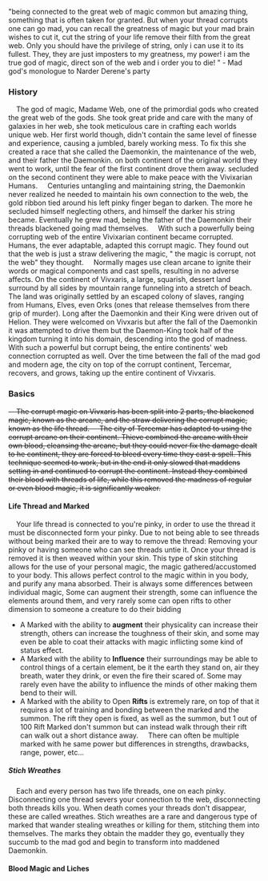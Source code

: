 "being connected to the great web of magic common but amazing thing, something that is often taken for granted. But when your thread corrupts one can go mad, you can recall the greatness of magic but your mad brain wishes to cut it, cut the string of your life remove their filth from the great web. Only you should have the privilege of string, only i can use it to its fullest. They, they are just imposters to my greatness, my power! i am the true god of magic, direct son of the web and i order you to die! " - Mad god's monologue to Narder Derene's party

### ﻿﻿History
&nbsp;&nbsp;&nbsp; The god of magic, Madame Web, one of the primordial gods who created the great web of the gods. She took great pride and care with the many of galaxies in her web, she took meticulous care in crafting each worlds unique web. Her first world though, didn't contain the same level of finesse and experience, causing a jumbled, barely working mess. To fix this she created a race that she called the Daemonkin, the maintenance of the web, and their father the Daemonkin. on both continent of the original world they went to work, until the fear of the first continent drove them away. secluded on the second continent they were able to make peace with the Vivixarian Humans.
&nbsp;&nbsp;&nbsp; Centuries untangling and maintaining string, the Daemonkin never realized he needed to maintain his own connection to the web, the gold ribbon tied around his left pinky finger began to darken. The more he secluded himself neglecting others, and himself the darker his string became. Eventually he grew mad, being the father of the Daemonkin their threads blackened going mad themselves.
&nbsp;&nbsp;&nbsp; With such a powerfully being corrupting web of the entire Vivixarian continent became corrupted. Humans, the ever adaptable, adapted this corrupt magic. They found out that the web is just a straw delivering the magic, " the magic is corrupt, not the web" they thought.
&nbsp;&nbsp;&nbsp; Normally mages use clean arcane to ignite their words or magical components and cast spells, resulting in no adverse affects. On the continent of Vivxaris, a large, squarish, dessert land surround by all sides by mountain range funneling into a stretch of beach. The land was originally settled by an escaped colony of slaves, ranging from Humans, Elves, even Orks (ones that release themselves from there grip of murder). Long after the Daemonkin and their King were driven out of Helion. They were welcomed on Vivxaris but after the fall of the Daemonkin it was attempted to drive them but the Daemon-King took half of the kingdom turning it into his domain, descending into the god of madness. With such a powerful but corrupt being, the entire continents' web connection corrupted as well. Over the time between the fall of the mad god and modern age, the city on top of the corrupt continent, Tercemar, recovers, and grows, taking up the entire continent of Vivxaris.
### Basics
~~&nbsp;&nbsp;&nbsp; The corrupt magic on Vivxaris has been split into 2 parts, the blackened magic, known as the arcane, and the straw delivering the corrupt magic, known as the life thread.
&nbsp;&nbsp;&nbsp; The city of Tercemar has adapted to using the corrupt arcane on their continent. Thieve combined the arcane with their own blood, cleansing the arcane, but they could never fix the damage dealt to he continent, they are forced to bleed every time they cast a spell. This technique seemed to work, but in the end it only slowed that maddens setting in and continued to corrupt the continent. Instead they combined their blood with threads of life, while this removed the madness of regular or even blood magic, it is significantly weaker.~~
#### Life Thread and Marked
&nbsp;&nbsp;&nbsp; Your life thread is connected to you're pinky, in order to use the thread it must be disconnected form your pinky. Due to not being able to see threads without being marked their are to way to remove the thread: Removing your pinky or having someone who can see threads untie it. Once your thread is removed it is then weaved within your skin. This type of skin stitching allows for the use of your personal magic, the magic gathered/accustomed to your body. This allows perfect control to the magic within in you body, and purify any mana absorbed. Their is always some differences between individual magic, Some can augment their strength, some can influence the elements around them, and very rarely some can open rifts to other dimension to someone a creature to do their bidding
   - A Marked with the ability to **augment** their physicality can increase their strength, others can increase the toughness of their skin, and some may even be able to coat their attacks with magic inflicting some kind of status effect.
   - A Marked with the ability to **Influence** their surroundings may be able to control things of a certain element, be it the earth they stand on, air they breath, water they drink, or even the fire their scared of. Some may rarely even have the ability to influence the minds of other making them bend to their will.
   - A Marked with the ability to Open **Rifts** is extremely rare, on top of that it requires a lot of training and bonding between the marked and the summon. The rift they open is fixed, as well as the summon, but 1 out of 100 Rift Marked don't summon but can instead walk through their rift can walk out a short distance away.
&nbsp;&nbsp;&nbsp; There can often be multiple marked with he same power but differences in strengths, drawbacks, range, power, etc...
##### Stich Wreathes
&nbsp;&nbsp;&nbsp; Each and every person has two life threads, one on each pinky. Disconnecting one thread severs your connection to the web, disconnecting both threads kills you. When death comes your threads don't disappear, these are called  wreathes.  Stich wreathes are a rare and dangerous type of marked that wander stealing wreathes or killing for them, stitching them into themselves. The marks they obtain the madder they go, eventually they succumb to the mad god and begin to transform into maddened Daemonkin. 
#### Blood Magic and Liches